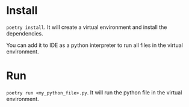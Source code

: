 
# Install

`poetry install`. It will create a virtual environment and install the dependencies.

You can add it to IDE as a python interpreter to run all files in the virtual environment.

# Run

`poetry run <my_python_file>.py`. It will run the python file in the virtual environment.